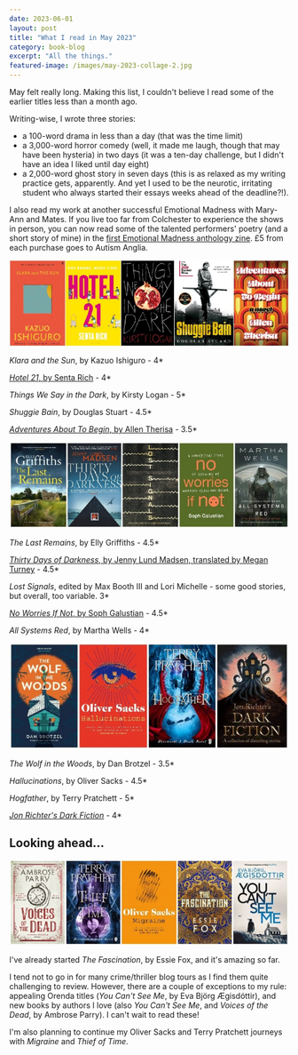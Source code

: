 ```yaml
---
date: 2023-06-01
layout: post
title: "What I read in May 2023"
category: book-blog
excerpt: "All the things."
featured-image: /images/may-2023-collage-2.jpg
---
```


May felt really long. Making this list, I couldn't believe I read some of the earlier titles less than a month ago.

Writing-wise, I wrote three stories:

* a 100-word drama in less than a day (that was the time limit)
* a 3,000-word horror comedy (well, it made me laugh, though that may have been hysteria) in two days (it was a ten-day challenge, but I didn't have an idea I liked until day eight)
* a 2,000-word ghost story in seven days (this is as relaxed as my writing practice gets, apparently. And yet I used to be the neurotic, irritating student who always started their essays weeks ahead of the deadline?!).

I also read my work at another successful Emotional Madness with Mary-Ann and Mates. If you live too far from Colchester to experience the shows in person, you can now read some of the talented performers' poetry (and a short story of mine) in the [first Emotional Madness anthology zine](https://www.etsy.com/uk/listing/1470053394/emotional-madness-anthology-1). £5 from each purchase goes to Autism Anglia.

![Klara and the Sun, Hotel 21, Things We Say in the Dark, Shuggie Bain, Adventures About to Begin](/images/may-2023-collage-1.jpg)

<cite>Klara and the Sun</cite>, by Kazuo Ishiguro - 4*

[<cite>Hotel 21</cite>, by Senta Rich](/blog-tour-hotel-21/) - 4*

<cite>Things We Say in the Dark</cite>, by Kirsty Logan - 5*

<cite>Shuggie Bain</cite>, by Douglas Stuart - 4.5*

[<cite>Adventures About To Begin</cite>, by Allen Therisa](/blog-tour-adventures-about-to-begin/) - 3.5*

![The Last Remains, Thirty Days of Darkness, Lost Signals, No Worries If Not, All Systems Red](/images/may-2023-collage-2.jpg)

<cite>The Last Remains</cite>, by Elly Griffiths - 4.5*

[<cite>Thirty Days of Darkness</cite>, by Jenny Lund Madsen, translated by Megan Turney](/blog-tour-thirty-days-of-darkness) - 4.5*

<cite>Lost Signals</cite>, edited by Max Booth III and Lori Michelle - some good stories, but overall, too variable. 3*

[<cite>No Worries If Not</cite>, by Soph Galustian](/blog-tour-no-worries-if-not/) - 4.5*

<cite>All Systems Red</cite>, by Martha Wells - 4*

![The Wolf in the Woods, Hallucinations, Hogfather, Dark Fiction](/images/may-2023-collage-3.jpg)

<cite>The Wolf in the Woods</cite>, by Dan Brotzel - 3.5*

<cite>Hallucinations</cite>, by Oliver Sacks - 4.5*

<cite>Hogfather</cite>, by Terry Pratchett - 5*

[<cite>Jon Richter's Dark Fiction</cite>](/blog-tour-jon-richters-dark-fiction/) - 4*

## Looking ahead...

![Voices of the Dead, Thief of Time, Migraine, The Fascination, You Can't See Me](/images/may-2023-collage-4.jpg)

I've already started <cite>The Fascination</cite>, by Essie Fox, and it's amazing so far.

I tend not to go in for many crime/thriller blog tours as I find them quite challenging to review. However, there are a couple of exceptions to my rule: appealing Orenda titles (<cite>You Can't See Me</cite>, by Eva Björg Ægisdóttir), and new books by authors I love (also <cite>You Can't See Me</cite>, and <cite>Voices of the Dead</cite>, by Ambrose Parry). I can't wait to read these!

I'm also planning to continue my Oliver Sacks and Terry Pratchett journeys with <cite>Migraine</cite> and <cite>Thief of Time</cite>.
